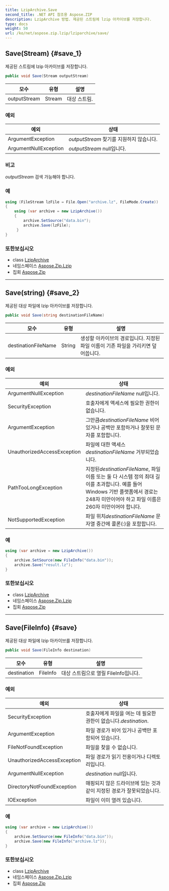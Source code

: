 ```yaml
---
title: LzipArchive.Save
second_title: .NET API 참조용 Aspose.ZIP
description: LzipArchive 방법. 제공된 스트림에 lzip 아카이브를 저장합니다.
type: docs
weight: 50
url: /ko/net/aspose.zip.lzip/lziparchive/save/
---
```

## Save(Stream) {#save_1}

제공된 스트림에 lzip 아카이브를 저장합니다.

```csharp
public void Save(Stream outputStream)
```

| 모수 | 유형 | 설명 |
| --- | --- | --- |
| outputStream | Stream | 대상 스트림. |

### 예외

| 예외 | 상태 |
| --- | --- |
| ArgumentException | *outputStream* 찾기를 지원하지 않습니다. |
| ArgumentNullException | *outputStream* null입니다. |

### 비고

*outputStream* 검색 가능해야 합니다.

### 예

```csharp
using (FileStream lzFile = File.Open("archive.lz", FileMode.Create))
{
    using (var archive = new LzipArchive())
    {
        archive.SetSource("data.bin");
        archive.Save(lzFile);
     }
}
```

### 또한보십시오

* class [LzipArchive](../)
* 네임스페이스 [Aspose.Zip.Lzip](../../lziparchive/)
* 집회 [Aspose.Zip](../../../)

---

## Save(string) {#save_2}

제공된 대상 파일에 lzip 아카이브를 저장합니다.

```csharp
public void Save(string destinationFileName)
```

| 모수 | 유형 | 설명 |
| --- | --- | --- |
| destinationFileName | String | 생성할 아카이브의 경로입니다. 지정된 파일 이름이 기존 파일을 가리키면 덮어씁니다. |

### 예외

| 예외 | 상태 |
| --- | --- |
| ArgumentNullException | *destinationFileName* null입니다. |
| SecurityException | 호출자에게 액세스에 필요한 권한이 없습니다. |
| ArgumentException | 그만큼*destinationFileName* 비어 있거나 공백만 포함하거나 잘못된 문자를 포함합니다. |
| UnauthorizedAccessException | 파일에 대한 액세스*destinationFileName* 거부되었습니다. |
| PathTooLongException | 지정된*destinationFileName*, 파일 이름 또는 둘 다 시스템 정의 최대 길이를 초과합니다. 예를 들어 Windows 기반 플랫폼에서 경로는 248자 미만이어야 하고 파일 이름은 260자 미만이어야 합니다. |
| NotSupportedException | 파일 위치*destinationFileName* 문자열 중간에 콜론(:)을 포함합니다. |

### 예

```csharp
using (var archive = new LzipArchive()) 
{
    archive.SetSource(new FileInfo("data.bin"));
    archive.Save("result.lz");
}
```

### 또한보십시오

* class [LzipArchive](../)
* 네임스페이스 [Aspose.Zip.Lzip](../../lziparchive/)
* 집회 [Aspose.Zip](../../../)

---

## Save(FileInfo) {#save}

제공된 대상 파일에 lzip 아카이브를 저장합니다.

```csharp
public void Save(FileInfo destination)
```

| 모수 | 유형 | 설명 |
| --- | --- | --- |
| destination | FileInfo | 대상 스트림으로 열릴 FileInfo입니다. |

### 예외

| 예외 | 상태 |
| --- | --- |
| SecurityException | 호출자에게 파일을 여는 데 필요한 권한이 없습니다.*destination*. |
| ArgumentException | 파일 경로가 비어 있거나 공백만 포함되어 있습니다. |
| FileNotFoundException | 파일을 찾을 수 없습니다. |
| UnauthorizedAccessException | 파일 경로가 읽기 전용이거나 디렉토리입니다. |
| ArgumentNullException | *destination* null입니다. |
| DirectoryNotFoundException | 매핑되지 않은 드라이브에 있는 것과 같이 지정된 경로가 잘못되었습니다. |
| IOException | 파일이 이미 열려 있습니다. |

### 예

```csharp
using (var archive = new LzipArchive()) 
{
    archive.SetSource(new FileInfo("data.bin"));
    archive.Save(new FileInfo("archive.lz"));
}
```

### 또한보십시오

* class [LzipArchive](../)
* 네임스페이스 [Aspose.Zip.Lzip](../../lziparchive/)
* 집회 [Aspose.Zip](../../../)


